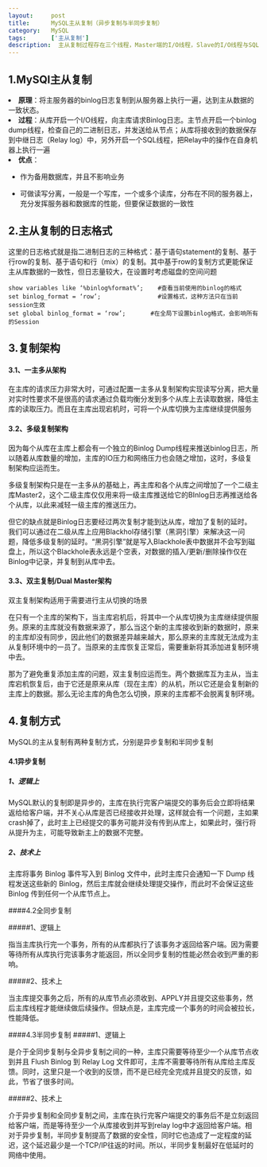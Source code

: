 ```yaml
---
layout:     post
title:      MySQL主从复制（异步复制与半同步复制）
category:   MySQL
tags:       ['主从复制']
description:  主从复制过程存在三个线程，Master端的I/O线程，Slave的I/O线程与SQL线程。Master端需要开启binlog日志，Slave端需要开启relaylog。
---
```


## 1.MySQl主从复制

<li><b>原理</b>：将主服务器的binlog日志复制到从服务器上执行一遍，达到主从数据的一致状态。</li>
<li><b>过程</b>：从库开启一个I/O线程，向主库请求Binlog日志。主节点开启一个binlog dump线程，检查自己的二进制日志，并发送给从节点；从库将接收到的数据保存到中继日志（Relay log）中，另外开启一个SQL线程，把Relay中的操作在自身机器上执行一遍</li>
<li><b>优点</b>：</li>
<ul>
<li><p>作为备用数据库，并且不影响业务</p></li>
<li><p>可做读写分离，一般是一个写库，一个或多个读库，分布在不同的服务器上，充分发挥服务器和数据库的性能，但要保证数据的一致性</p></li>
</ul>

## 2.主从复制的日志格式
这里的日志格式就是指二进制日志的三种格式：基于语句statement的复制、基于行row的复制、基于语句和行（mix）的复制。其中基于row的复制方式更能保证主从库数据的一致性，但日志量较大，在设置时考虑磁盘的空间问题

	show variables like ‘%binlog%format%’;    #查看当前使用的binlog的格式
	set binlog_format = ‘row’;                #设置格式，这种方法只在当前session生效
	set global binlog_format = ‘row’;       #在全局下设置binlog格式，会影响所有的Session


## 3.复制架构
#### 3.1、一主多从架构
在主库的请求压力非常大时，可通过配置一主多从复制架构实现读写分离，把大量对实时性要求不是很高的请求通过负载均衡分发到多个从库上去读取数据，降低主库的读取压力。而且在主库出现宕机时，可将一个从库切换为主库继续提供服务

#### 3.2、多级复制架构
<p>因为每个从库在主库上都会有一个独立的Binlog Dump线程来推送binlog日志，所以随着从库数量的增加，主库的IO压力和网络压力也会随之增加，这时，多级复制架构应运而生。<p>

<p>多级复制架构只是在一主多从的基础上，再主库和各个从库之间增加了一个二级主库Master2，这个二级主库仅仅用来将一级主库推送给它的BInlog日志再推送给各个从库，以此来减轻一级主库的推送压力。</p>
  
<p>但它的缺点就是Binlog日志要经过两次复制才能到达从库，增加了复制的延时。  我们可以通过在二级从库上应用Blackhol存储引擎（黑洞引擎）来解决这一问题，降低多级复制的延时。“黑洞引擎”就是写入Blackhole表中数据并不会写到磁盘上，所以这个Blackhole表永远是个空表，对数据的插入/更新/删除操作仅在Binlog中记录，并复制到从库中去。</p>

#### 3.3、双主复制/Dual Master架构
双主复制架构适用于需要进行主从切换的场景

在只有一个主库的架构下，当主库宕机后，将其中一个从库切换为主库继续提供服务。原来的主库就没有数据来源了，那么当这个新的主库接收到新的数据时，原来的主库却没有同步，因此他们的数据差异越来越大，那么原来的主库就无法成为主从复制环境中的一员了。当原来的主库恢复正常后，需要重新将其添加进复制环境中去。

那为了避免重复添加主库的问题，双主复制应运而生。两个数据库互为主从，当主库宕机恢复后，由于它还是原来从库（现在主库）的从机，所以它还是会复制新的主库上的数据。那么无论主库的角色怎么切换，原来的主库都不会脱离复制环境。

## 4.复制方式
MySQL的主从复制有两种复制方式，分别是异步复制和半同步复制

#### 4.1异步复制

##### 1、逻辑上

MySQL默认的复制即是异步的，主库在执行完客户端提交的事务后会立即将结果返给给客户端，并不关心从库是否已经接收并处理，这样就会有一个问题，主如果crash掉了，此时主上已经提交的事务可能并没有传到从库上，如果此时，强行将从提升为主，可能导致新主上的数据不完整。

##### 2、技术上

主库将事务 Binlog 事件写入到 Binlog 文件中，此时主库只会通知一下 Dump 线程发送这些新的 Binlog，然后主库就会继续处理提交操作，而此时不会保证这些 Binlog 传到任何一个从库节点上。

####4.2全同步复制

#####1、逻辑上

指当主库执行完一个事务，所有的从库都执行了该事务才返回给客户端。因为需要等待所有从库执行完该事务才能返回，所以全同步复制的性能必然会收到严重的影响。

#####2、技术上

当主库提交事务之后，所有的从库节点必须收到、APPLY并且提交这些事务，然后主库线程才能继续做后续操作。但缺点是，主库完成一个事务的时间会被拉长，性能降低。

####4.3半同步复制
#####1、逻辑上

是介于全同步复制与全异步复制之间的一种，主库只需要等待至少一个从库节点收到并且 Flush Binlog 到 Relay Log 文件即可，主库不需要等待所有从库给主库反馈。同时，这里只是一个收到的反馈，而不是已经完全完成并且提交的反馈，如此，节省了很多时间。

#####2、技术上

介于异步复制和全同步复制之间，主库在执行完客户端提交的事务后不是立刻返回给客户端，而是等待至少一个从库接收到并写到relay log中才返回给客户端。相对于异步复制，半同步复制提高了数据的安全性，同时它也造成了一定程度的延迟，这个延迟最少是一个TCP/IP往返的时间。所以，半同步复制最好在低延时的网络中使用。